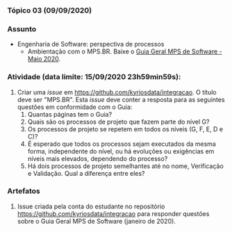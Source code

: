 ### Tópico 03 (09/09/2020)

### Assunto

- Engenharia de Software: perspectiva de processos
  - Ambientação com o MPS.BR. Baixe o [Guia Geral MPS de Software - Maio 2020](https://softex.br/mpsbr/guias/#guia-sw).

### Atividade (data limite: **15/09/2020 23h59min59s**):

1. Criar uma _issue_ em https://github.com/kyriosdata/integracao. O título deve ser "MPS.BR". Esta _issue_ deve conter a resposta para as seguintes questões em conformidade com o Guia:
   1. Quantas páginas tem o Guia?
   1. Quais são os processos de projeto que fazem parte do nível G?
   1. Os processos de projeto se repetem em todos os níveis (G, F, E, D e C)?
   1. É esperado que todos os processos sejam executados da mesma forma, independente do nível, ou há evoluções ou exigências em níveis mais elevados, dependendo do processo?
   1. Há dois processos de projeto semelhantes até no nome, Verificação e Validação. Qual a diferença entre eles?

### Artefatos

1. Issue criada pela conta do estudante no repositório https://github.com/kyriosdata/integracao para responder questões sobre o Guia Geral MPS de Software (janeiro de 2020).
